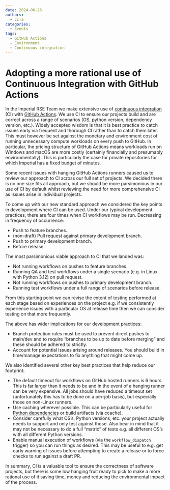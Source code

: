 ```yaml
---
date: 2024-06-26
authors:
  - cc-a
categories:
  - Events
tags:
  - GitHub Actions
  - Environment
  - Continuous integration
---
```


# Adopting a more rational use of Continuous Integration with GitHub Actions

In the Imperial RSE Team we make extensive use of [continuous integration](https://en.wikipedia.org/wiki/Continuous_integration) (CI) with
[GitHub Actions](https://docs.github.com/en/actions). We use CI to ensure our projects build and are correct across a range of
scenarios (OS, python version, dependency version, etc.). Widely accepted wisdom is that
it is best practice to catch issues early via frequent and thorough CI rather than to
catch them later. This must however be set against the monetary and environment cost of
running unnecessary compute workloads on every push to GitHub. In particular, the
pricing structure of GitHub Actions means workloads run on Windows and macOS are more
costly (certainly financially and presumably environmentally). This is particularly the
case for private repositories for which Imperial has a fixed budget of minutes.

<!-- more -->

Some recent issues with hanging GitHub Actions runners caused us to review our approach
to CI across our full set of projects. We decided there is no one size fits all
approach, but we should be more parsimonious in our use of CI by default whilst
reviewing the need for more comprehensive CI as issues arise in individual projects.

To come up with our new standard approach we considered the key points in development
where CI can be used. Under our typical development practices, there are four times
when CI workflows may be run. Decreasing in frequency of occurrence:

- Push to feature branches.
- (non-draft) Pull request against primary development branch.
- Push to primary development branch.
- Before release.

The most parsimonious viable approach to CI that we landed was:

- Not running workflows on pushes to feature branches.
- Running QA and test workflows under a single scenario (e.g. in Linux with Python 3.12) on pull request.
- Not running workflows on pushes to primary development branch.
- Running test workflows under a full range of scenarios before release.

From this starting point we can revise the extent of testing performed at each stage
based on experiences on the project e.g. if we consistently experience issues with a
particular OS at release time then we can consider testing on that more frequently.

The above has wider implications for our development practices:

- Branch protection rules must be used to prevent direct pushes to main/dev and to require “branches to be up to date before merging” and these should be adhered to strictly.
- Account for potential issues arising around releases. You should build in time/manage expectations to fix anything that might come up.

We also identified several other key best practices that help reduce our footprint:

- The default timeout for workflows on GitHub hosted runners is 6 hours. This is far larger than it needs to be and in the event of a hanging runner can be very expensive. All jobs should have reduced a timeout set (unfortunately this has to be done on a per-job basis), but especially those on non-Linux runners.
- Use caching wherever possible. This can be particularly useful for [Python dependencies](https://github.com/actions/setup-python#caching-packages-dependencies) or build artifacts (via ccache).
- Consider carefully what OS’s, Python versions, etc. your project actually needs to support and only test against those. Also bear in mind that it may not be necessary to do a full “matrix” of tests e.g. all different OS’s with all different Python versions.
- Enable manual execution of workflows (via the `workflow_dispatch` trigger) so you can run things as desired. This may be useful to e.g. get early warning of issues before attempting to create a release or to force checks to run against a draft PR.

In summary, CI is a valuable tool to ensure the correctness of software projects, but
there is some low hanging fruit ready to pick to make a more rational use of it
saving time, money and reducing the environmental impact of the process.
